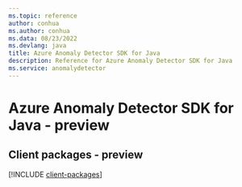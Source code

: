 ```yaml
---
ms.topic: reference
author: conhua
ms.author: conhua
ms.data: 08/23/2022
ms.devlang: java
title: Azure Anomaly Detector SDK for Java
description: Reference for Azure Anomaly Detector SDK for Java
ms.service: anomalydetector
---
```

# Azure Anomaly Detector SDK for Java - preview

## Client packages - preview
[!INCLUDE [client-packages](anomaly-detector-client-index.md)]